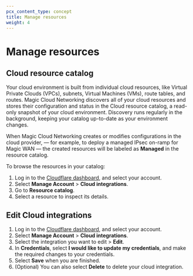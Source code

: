 ```yaml
---
pcx_content_type: concept
title: Manage resources
weight: 4
---
```


# Manage resources

## Cloud resource catalog

Your cloud environment is built from individual cloud resources, like Virtual Private Clouds (VPCs), subnets, Virtual Machines (VMs), route tables, and routes. Magic Cloud Networking discovers all of your cloud resources and stores their configuration and status in the Cloud resource catalog, a read-only snapshot of your cloud environment. Discovery runs regularly in the background, keeping your catalog up-to-date as your environment changes.

When Magic Cloud Networking creates or modifies configurations in the cloud provider,
 — for example, to deploy a managed IPsec on-ramp for Magic WAN — the created resources will be labeled as **Managed** in the resource catalog.

To browse the resources in your catalog:

1. Log in to the [Cloudflare dashboard](https://dash.cloudflare.com/), and select your account.
2. Select **Manage Account** > **Cloud integrations**.
3. Go to **Resource catalog**.
4. Select a resource to inspect its details.

## Edit Cloud integrations

1. Log in to the [Cloudflare dashboard](https://dash.cloudflare.com/), and select your account.
2. Select **Manage Account** > **Cloud integrations**.
3. Select the integration you want to edit > **Edit**.
4. In **Credentials**, select **I would like to update my credentials**, and make the required changes to your credentials.
5. Select **Save** when you are finished.
6. (Optional) You can also select **Delete** to delete your cloud integration.